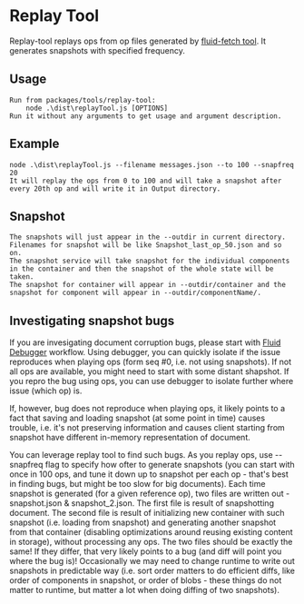 # Replay Tool

Replay-tool replays ops from op files generated by [fluid-fetch tool](../fluid-fetch/README.md). It generates snapshots with specified frequency.

## Usage

    Run from packages/tools/replay-tool:
        node .\dist\replayTool.js [OPTIONS]
    Run it without any arguments to get usage and argument description.

## Example

    node .\dist\replayTool.js --filename messages.json --to 100 --snapfreq 20
    It will replay the ops from 0 to 100 and will take a snapshot after every 20th op and will write it in Output directory.

## Snapshot

    The snapshots will just appear in the --outdir in current directory. Filenames for snapshot will be like Snapshot_last_op_50.json and so on.
    The snapshot service will take snapshot for the individual components in the container and then the snapshot of the whole state will be taken.
    The snapshot for container will appear in --outdir/container and the snapshot for component will appear in --outdir/componentName/.

## Investigating snapshot bugs

If you are invesigating document corruption bugs, please start with [Fluid Debugger](../../drivers/fluid-debugger/README.md) workflow.
Using debugger, you can quickly isolate if the issue reproduces when playing ops (form seq #0, i.e. not using snapshots). If not all ops are available, you might need to start with some distant shapshot.
If you repro the bug using ops, you can use debugger to isolate further where issue (which op) is.

If, however, bug does not reproduce when playing ops, it likely points to a fact that saving and loading snapshot (at some point in time) causes trouble,
i.e. it's not preserving information and causes client starting from snapshot have different in-memory representation of document.

You can leverage replay tool to find such bugs.
As you replay ops, use --snapfreq flag to specify how ofter to generate snapshots (you can start with once in 100 ops, and tune it down up to snapshot per each op - that's best in finding bugs, but might be too slow for big documents).
Each time snapshot is generated (for a given reference op), two files are written out - snapshot.json & snapshot_2.json.
The first file is result of snapshotting document.
The second file is result of initializing new container with such snapshot (i.e. loading from snapshot) and generating another snapshot from that container (disabling optimizations around reusing existing content in storage),
without processing any ops.
The two files should be exactly the same! If they differ, that very likely points to a bug (and diff will point you where the bug is)!
Occasionally we may need to change runtime to write out snapshots in predictable way (i.e. sort order matters to do efficient diffs, like order of components in snapshot, or order of blobs - these things do not matter to runtime, but matter a lot when doing diffing of two snapshots).
